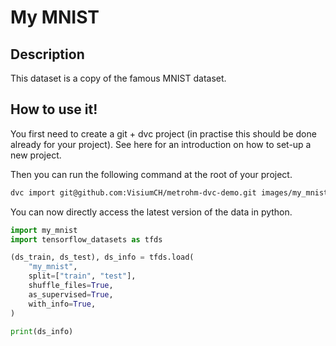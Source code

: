 # My MNIST

## Description

This dataset is a copy of the famous MNIST dataset.


## How to use it!

You first need to create a git + dvc project (in practise this should be done already for your project). See here for an introduction on how to set-up a new project.

Then you can run the following command at the root of your project.

```bash
dvc import git@github.com:VisiumCH/metrohm-dvc-demo.git images/my_mnist
```

You can now directly access the latest version of the data in python.

```python
import my_mnist
import tensorflow_datasets as tfds

(ds_train, ds_test), ds_info = tfds.load(
    "my_mnist",
    split=["train", "test"],
    shuffle_files=True,
    as_supervised=True,
    with_info=True,
)

print(ds_info)
```
